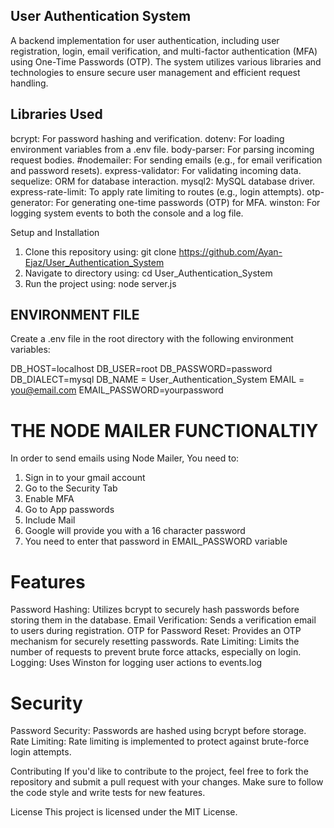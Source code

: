 ## User Authentication System

A backend implementation for user authentication, including user registration, login, email verification, and multi-factor authentication (MFA) using One-Time Passwords (OTP). The system utilizes various libraries and technologies to ensure secure user management and efficient request handling.

## Libraries Used
bcrypt: For password hashing and verification.
dotenv: For loading environment variables from a .env file.
body-parser: For parsing incoming request bodies.
#nodemailer: For sending emails (e.g., for email verification and password resets).
express-validator: For validating incoming data.
sequelize: ORM for database interaction.
mysql2: MySQL database driver.
express-rate-limit: To apply rate limiting to routes (e.g., login attempts).
otp-generator: For generating one-time passwords (OTP) for MFA.
winston: For logging system events to both the console and a log file.

Setup and Installation

1. Clone this repository using:
    git clone https://github.com/Ayan-Ejaz/User_Authentication_System
2. Navigate to directory using:
    cd User_Authentication_System
3. Run the project using:
     node server.js


## ENVIRONMENT FILE
Create a .env file in the root directory with the following environment variables:

DB_HOST=localhost
DB_USER=root
DB_PASSWORD=password
DB_DIALECT=mysql
DB_NAME = User_Authentication_System
EMAIL = you@email.com
EMAIL_PASSWORD=yourpassword

# THE NODE MAILER FUNCTIONALTIY
In order to send emails using Node Mailer, You need to:
1. Sign in to your gmail account
2. Go to the Security Tab
3. Enable MFA
4. Go to App passwords
5. Include Mail
6. Google will provide you with a 16 character password
7. You need to enter that password in EMAIL_PASSWORD variable

# Features
Password Hashing: Utilizes bcrypt to securely hash passwords before storing them in the database.
Email Verification: Sends a verification email to users during registration.
OTP for Password Reset: Provides an OTP mechanism for securely resetting passwords.
Rate Limiting: Limits the number of requests to prevent brute force attacks, especially on login.
Logging: Uses Winston for logging user actions to events.log

# Security
Password Security: Passwords are hashed using bcrypt before storage.
Rate Limiting: Rate limiting is implemented to protect against brute-force login attempts.


Contributing
If you'd like to contribute to the project, feel free to fork the repository and submit a pull request with your changes. Make sure to follow the code style and write tests for new features.

License
This project is licensed under the MIT License.
